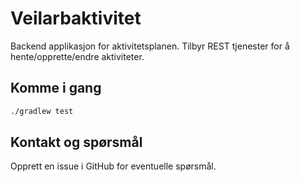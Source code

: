 # Veilarbaktivitet
Backend applikasjon for aktivitetsplanen. Tilbyr REST tjenester for å hente/opprette/endre aktiviteter.

## Komme i gang

```sh
./gradlew test
```

## Kontakt og spørsmål
Opprett en issue i GitHub for eventuelle spørsmål.

